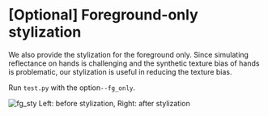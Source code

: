 # [Optional] Foreground-only stylization
We also provide the stylization for the foreground only. Since simulating reflectance on hands is challenging and the synthetic texture bias of hands is problematic, our stylization is useful in reducing the texture bias.

Run `test.py` with the option`--fg_only`.

![fg_sty](https://user-images.githubusercontent.com/28190044/124702316-2ad32300-df2b-11eb-83e5-085f09d31c65.jpeg)
Left: before stylization, Right: after stylization
